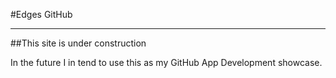 #Edges GitHub

----------

##This site is under construction

In the future I in tend to use this as my GitHub App Development showcase.


